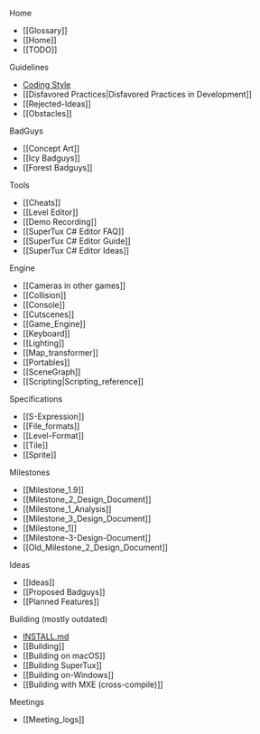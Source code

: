 Home
* [[Glossary]]
* [[Home]]
* [[TODO]]

Guidelines
* [Coding Style](https://github.com/SuperTux/supertux/blob/master/CODINGSTYLE.md)
* [[Disfavored Practices|Disfavored Practices in Development]]
* [[Rejected-Ideas]]
* [[Obstacles]]

BadGuys
* [[Concept Art]]
* [[Icy Badguys]]
* [[Forest Badguys]]

Tools
* [[Cheats]]
* [[Level Editor]]
* [[Demo Recording]]
* [[SuperTux C# Editor FAQ]]
* [[SuperTux C# Editor Guide]]
* [[SuperTux C# Editor Ideas]]

Engine
* [[Cameras in other games]]
* [[Collision]]
* [[Console]]
* [[Cutscenes]]
* [[Game_Engine]]
* [[Keyboard]]
* [[Lighting]]
* [[Map_transformer]]
* [[Portables]]
* [[SceneGraph]]
* [[Scripting|Scripting_reference]]

Specifications
* [[S-Expression]]
* [[File_formats]]
* [[Level-Format]]
* [[Tile]]
* [[Sprite]]

Milestones

* [[Milestone_1.9]]
* [[Milestone_2_Design_Document]]
* [[Milestone_1_Analysis]]
* [[Milestone_3_Design_Document]]
* [[Milestone_1]]
* [[Milestone-3-Design-Document]]
* [[Old_Milestone_2_Design_Document]]

Ideas

* [[Ideas]]
* [[Proposed Badguys]]
* [[Planned Features]]

Building (mostly outdated)

* [INSTALL.md](https://github.com/SuperTux/supertux/blob/master/INSTALL.md)
* [[Building]]
* [[Building on macOS]]
* [[Building SuperTux]]
* [[Building on-Windows]]
* [[Building with MXE (cross-compile)]]

Meetings

* [[Meeting_logs]]
